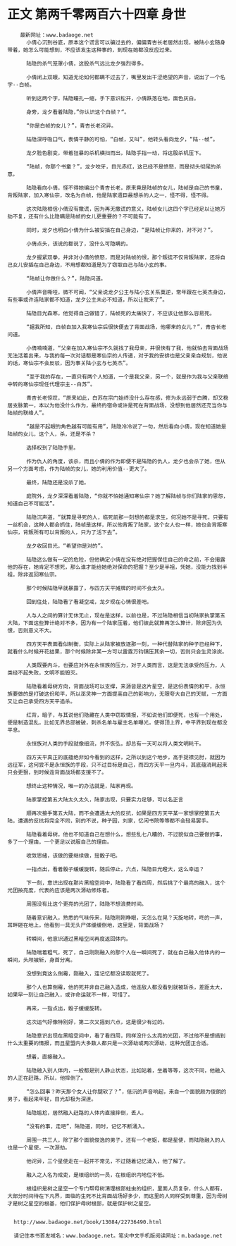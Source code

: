 # 正文 第两千零两百六十四章 身世
        最新网址：www.badaoge.net
          小倩心沉到谷底，原本这个谎言可以骗过去的，偏偏青杏长老居然出现，被陆小玄随身带着，她怎么可能想到，不应该发生这种事的，到现在她都没反应过来。
      
          陆隐的杀气笼罩小倩，这股杀气远比龙夕强烈得多。
      
          小倩闭上双眼，知道无论如何都瞒不过去了，嘴里发出干涩绝望的声音，说出了一个名字--白帧。
      
          听到这两个字，陆隐瞳孔一缩，手下意识松开，小倩跌落在地，面色灰白。
      
          身旁，龙夕看着陆隐，”你认识这个白帧？“。
      
          “你是白帧的女儿？”，青杏长老诧异。
      
          陆隐深呼吸口气，表情平静的可怕，“白帧，又叫”，他转头看向龙夕，“陆--帧”。
      
          龙夕脸色剧变，带着狂暴的杀机横扫而出，陆隐手指一动，将这股杀机压下。
      
          “陆帧，你那个书童？”，龙夕咬牙，目光赤红，这已经不是愤怒，而是彻头彻尾的杀意。
      
          陆隐看向小倩，怪不得她编出个青杏长老，原来竟是陆帧的女儿，陆帧是自己的书童，背叛陆家，加入寒仙宗，改名为白帧，他是陆家遗臣最想杀的人之一，怪不得，怪不得。
      
          这次陆隐相信小倩没有撒谎，因为再无撒谎的意义，陆帧女儿这四个字已经足以让她万劫不复，还有什么比隐瞒是陆帧的女儿更重要的？不可能有了。
      
          同时，龙夕也明白小倩为什么被安插在自己身边，“是陆帧让你来的，对不对？”。
      
          小倩点头，该说的都说了，没什么可隐瞒的。
      
          龙夕握紧双拳，并非对小倩的愤怒，而是对陆帧的恨，那个叛徒不仅背叛陆家，还将自己女儿安插在自己身边，不用想都知道是为了窃取自己与陆小玄的事。
      
          “陆帧让你做什么？”，陆隐问道。
      
          小倩声音嘶哑，微不可闻，“父亲说龙夕公主与陆小玄关系莫逆，常年跟在七英杰身边，有些事或许连陆家都不知道，龙夕公主未必不知道，所以让我来了”。
      
          陆隐目光森寒，他觉得自己做错了，陆帧死的太痛快了，不应该让他那么容易死。
      
          “据我所知，白帧自加入我寒仙宗后很快便去了背面战场，他哪来的女儿？”，青杏长老问道。
      
          小倩喃喃道，“父亲在加入寒仙宗不久就找了我母亲，并很快有了我，他就怕去背面战场无法活着出来，与我的每一次对话都是寒仙宗的人传递，对于我的安排也是父亲亲自规划，他说的话，寒仙宗不会反驳，因为事关陆小玄与七英杰”。
      
          “至于我的存在，一直只有两个人知道，一个是我父亲，另一个，就是作为我与父亲联络中转的寒仙宗现任代理宗主--白苏”。
      
          青杏长老惊叹，“原来如此，白苏在宗门始终没什么存在感，修为永远弱于白腾，却又稳居支脉第一，本以为他没什么作为，最终的宿命或许是死在背面战场，没想到他居然还充当你与陆帧的联络人”。
      
          “越是不起眼的角色越有可能有用”，陆隐冷冷说了一句，然后看向小倩，现在知道她是陆帧的女儿，这个人，杀，还是不杀？
      
          选择权到了陆隐手里。
      
          作为仇人的角度，该杀，而且小倩的作为即便不是陆隐的仇人，龙夕也会杀了她，但从另一个方面考虑，作为陆帧的女儿，她的利用价值--更大了。
      
          最终，陆隐还是没杀了她。
      
          庭院外，龙夕深深看着陆隐，“你就不怕她通知寒仙宗？她了解陆帧与你们陆家的恩怨，知道自己不可能活”。
      
          陆隐沉声道，“就算是寻死的人，临死前那一刻想的都是求生，何况她不是寻死，只要有一丝机会，这种人都会抓住，陆帧是这样，所以他背叛了陆家，这个女人也一样，她也会背叛寒仙宗，背叛所有可以背叛的人，只为了活下去”。
      
          龙夕收回目光，“希望你是对的”。
      
          陆隐这么做有一定的危险，但他确定小倩在没有绝对把握保住自己的命之前，不会揭露他的存在，她肯定不想死，那么谁才能给她绝对保命的把握？至少是半祖，凭她，没能力找到半祖，除非返回寒仙宗。
      
          那个时候陆隐早就暴露了，与四方天平摊牌的时间不会太久。
      
          回到住处，陆隐看了看凝空戒，龙夕现在心情很差吧。
      
          人与人之间的算计无休无止，现在是这样，以前也是，不过陆隐相信当初陆家执掌第五大陆，下面这些算计绝对不多，因为有一个陆家压着，他们彼此就算再怎么算计，除非因为仇恨，否则意义不大。
      
          四方天平表面看似制衡，实际上从陆家被放逐那一刻，一种代替陆家的种子已经种下，就看什么时候开花结果，那个时候除非某一方可以雷霆万钧镇压其余一切，否则只会生灵涂炭。
      
          人类既要内斗，也要应对外在永恒族的压力，对于人类而言，这是无法承受的压力，人类经不起失败，文明不能毁灭。
      
          陆隐看着母树方向，背面战场可以支撑，来源皆是这片星空，是这份表情的和平，永恒族要做的是打破这份和平，所以巫灵神一方面提高自己的影响力，无限夸大自己的天赋，一方面又让自己承受四方天平追杀。
      
          红背，暗子，与其说他们隐藏在人类中窃取情报，不如说他们即便死，也有一个用处，便是制造混乱，比如无界总部被破，刺杀名单与雇主名单曝光，使得顶上界，中平界到现在都没平息。
      
          永恒族对人类的手段就像细流，并不恢弘，却总有一天可以将人类文明耗干。
      
          四方天平真正的底蕴绝非如今看到的这样，之所以到这个地步，高手捉襟见肘，就因为远征军，这何尝不是永恒族的手段，只不过目标是自己，而四方天平一旦内斗，其底蕴消耗起来只会更狠，到时候连背面战场都支援不了。
      
          想终止这种情况，唯一的办法就是，陆家再现。
      
          陆家掌控第五大陆太久太久，陆家出现，只要实力足够，可以名正言
      
          顺再次接手第五大陆，而不会遭遇太大的反抗，如果是四方天平某一家想掌控第五大陆，遭遇的反抗将完全不同，别的不说，种子园，刘家，忆闲书院等等都不会轻易罢手。
      
          陆隐看着母树，他也不知道自己在想什么，想些乱七八糟的，不过貌似自己要做的事，多了一个理由，一个更足以说服自己的理由。
      
          收敛思绪，该做的要继续做，摇骰子吧。
      
          一指点出，看着骰子缓缓旋转，随后停止，六点，陆隐目光瞪大，这么幸运？
      
          下一刻，意识出现在那片黑暗空间中，陆隐看了看四周，然后挑了个最亮的融入，这个光团按亮度，代表的应该是两次源劫修炼者。
      
          周围没有比这个更亮的光团了，陆隐不想浪费时间。
      
          随着意识融入，熟悉的气味传来，陆隐刚刚睁眼，天怎么在晃？天旋地转，咚的一声，耳畔砸在地上，他看到一具无头尸体缓缓倒地，这里是，背面战场？
      
          转瞬间，他意识通过黑暗空间再度返回体内。
      
          陆隐喘着粗气，死了，自己刚刚融入的那个人在一瞬间死了，就在自己融入他体内的一瞬间，头颅被斩，身首分离。
      
          没想到竟这么倒霉，刚融入，连记忆都没读取就死了。
      
          那个人也算倒霉，他的死并非自己融入造成，他连敌人都没看到就被斩杀，差距太大，如果早一刻让自己融入，或许命运就不一样，可惜了。
      
          再来，一指点出，骰子缓缓旋转。
      
          这次运气好像特别好，第二次又摇到六点，这是很少有过的。
      
          陆隐意识出现在黑暗空间中，看了看四周，同样没什么太亮的光团，不过他不是想搞到什么太重要的情报，而且星盟内大多数人都只是一次源劫或两次源劫，这种光团正合适。
      
          想着，直接融入。
      
          陆隐融入别人体内，一般都是别人静止状态，比如站着，坐着等等，这次不同，他融入的人正在赶路，所以，他摔倒了。
      
          “怎么回事？昨天那个女人让你腿软了？”，低沉的声音响起，来自一个面貌颇为俊朗的男子，看起来年轻，目光却极为深邃。
      
          陆隐尴尬，居然融入赶路的人体内直接摔倒，丢人。
      
          “没有的事，走吧”，陆隐道，同时，记忆不断涌入。
      
          周围一共三人，除了那个面貌俊逸的男子，还有一个老妪，都是星使，而陆隐融入的人也是一个星使，一次源劫。
      
          他诧异，三个星使走在一起并不常见，不过随着记忆涌入，他了解了。
      
          融入之人名为成吏，是根组织的一员，在根组织内地位不低。
      
          根组织是树之星空一个专门帮母树清理根部蛀虫的组织，里面人员复杂，什么人都有，大部分时间待在下凡界，面临的生死不比背面战场好多少，而这里的人同样受到尊重，因为母树才是树之星空的根基，他们保护母树根部，就是保护树之星空。
      
      
      http://www.badaoge.net/book/13084/22736490.html
      
      请记住本书首发域名：www.badaoge.net。笔尖中文手机版阅读网址：m.badaoge.net